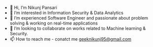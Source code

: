 - 👋 Hi, I’m Nikunj Pansari
- 👀 I’m interested in Information Security & Data Analytics
- 🌱 I’m experienced Software Engineer and passionate about problem solving & working on real-time applications
- 💞️ I’m looking to collaborate on works related to Machine learning & Security.
- 📫 How to reach me - conatct me geeknikunj95@gmail.com

<!---
nikunjpansari/nikunjpansari is a ✨ special ✨ repository because its `README.md` (this file) appears on your GitHub profile.
You can click the Preview link to take a look at your changes.
--->
